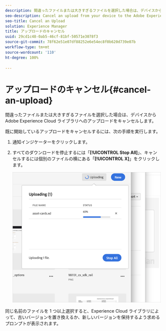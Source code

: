 ```yaml
---
description: 間違ったファイルまたは大きすぎるファイルを選択した場合は、デバイスから Adobe Experience Cloud ライブラリへのアップロードをキャンセルします。
seo-description: Cancel an upload from your device to the Adobe Experience Cloud Library if you selected the incorrect or too large of a file.
seo-title: Cancel an Upload
solution: Experience Manager
title: アップロードのキャンセル
uuid: 29cd1c48-0ab5-46cf-81bf-50571e3078f3
source-git-commit: 78f62e51e07df88252e6e54ec8f0b620d739e07b
workflow-type: tm+mt
source-wordcount: '110'
ht-degree: 100%

---
```



# アップロードのキャンセル{#cancel-an-upload}

間違ったファイルまたは大きすぎるファイルを選択した場合は、デバイスから Adobe Experience Cloud ライブラリへのアップロードをキャンセルします。

既に開始しているアップロードをキャンセルするには、次の手順を実行します。

1. 通知インジケーターをクリックします。
1. すべてのダウンロードを停止するには「**[!UICONTROL Stop All]**」、キャンセルするには個別のファイルの横にある「**[!UICONTROL X]**」をクリックします。

   ![](assets/library_uploading_in_progress.png)

同じ名前のファイルを 1 つ以上選択すると、Experience Cloud ライブラリによって、古いバージョンを置き換えるか、新しいバージョンを保持するよう求めるプロンプトが表示されます。
